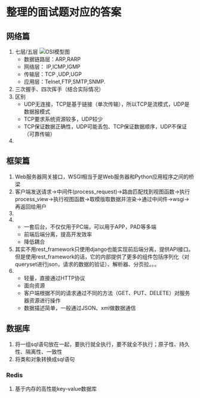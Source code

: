 # 整理的面试题对应的答案
## 网络篇
1. 七层/五层
![OSI模型图](http://ww1.sinaimg.cn/large/006BhB5Oly1g1gk5agjc2j30fe0bkac4.jpg)
    * 数据链路层：ARP,RARP
    * 网络层： IP,ICMP,IGMP
    * 传输层：TCP ,UDP,UGP
    * 应用层：Telnet,FTP,SMTP,SNMP.
2. 三次握手、四次挥手（结合实际情况）
3. 区别
    * UDP无连接，TCP是基于链接（单次传输），所以TCP是流模式，UDP是数据报模式
    * TCP要求系统资源较多，UDP较少
    * TCP保证数据正确性，UDP可能丢包、TCP保证数据顺序，UDP不保证（可靠传输） 
4. 
## 框架篇
1. Web服务器网关接口，WSGI相当于是Web服务器和Python应用程序之间的桥梁
2. 客户端发送请求->中间件(process_request)->路由匹配找到视图函数->执行process_view->执行视图函数->取模版取数据并渲染->通过中间件->wsgi->再返回给用户
3. 
4.  * 一套后台，不仅仅用于PC端，可以用于APP，PAD等多端
    * 前端后端分离，提高开发效率
    * 降低耦合
5. 其实不用rest_framework只使用django也能实现前后端分离，提供API接口。但是使用rest_framework的话，它的内部提供了更多的组件包括序列化（对queryset进行json，请求的数据的验证）、解析器、分页拉。。。
6.  * 轻量，直接通过HTTP协议
    * 面向资源
    * 客户端根据不同的请求通过不同的方法（GET、PUT、DELETE）对服务器资源进行操作
    * 数据描述简单，一般通过JSON、xml做数据通信
## 数据库
1. 将一组sql语句放在一起，要执行就全执行，要不就全不执行；原子性、持久性、隔离性、一致性
2. 将类和对象转换成sql语句
### Redis
1. 基于内存的高性能key-value数据库